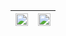 
|<img src="https://user-images.githubusercontent.com/53074235/120885228-77ae9b80-c605-11eb-99b0-e0edd0e76c9f.png" width="100%"> |<img src="https://user-images.githubusercontent.com/53074235/120885233-7b422280-c605-11eb-8ca7-642490baa911.png" width="100%"> |
|:-------------------------:|:-------------------------:|
